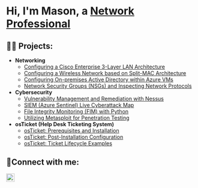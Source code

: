 <h1>Hi, I'm Mason, a <a href="https://www.linkedin.com/in/mason-crocco/">Network Professional</a></h1>

<h2>👨‍💻 Projects:</h2>

- <b>Networking</b>
  - [Configuring a Cisco Enterprise 3-Layer LAN Architecture](https://github.com/mcrocco/Cisco-Enterprise-Network)
  - [Configuring a Wireless Network based on Split-MAC Architecture](https://github.com/mcrocco/Cisco-WLC-Split-MAC-Configuration)
  - [Configuring On-premises Active Directory within Azure VMs](https://github.com/mcrocco/configure-ad)
  - [Network Security Groups (NSGs) and Inspecting Network Protocols](https://github.com/mcrocco/azure-network-protocols)
- <b>Cybersecurity</b>
  - [Vulnerability Management and Remediation with Nessus](https://github.com/mcrocco/Vulnerability-Management-and-Remediation-with-Nessus)
  - [SIEM (Azure Sentinel) Live Cyberattack Map ](https://github.com/mcrocco/azure-sentinel-map)
  - [File Integrity Monitoring (FIM) with Python](https://github.com/mcrocco/FIM-with-Python)
  - [Utilizing Metasploit for Penetration Testing](https://github.com/mcrocco/Metasploit-Pen-Test-Lab)
- <b>osTicket (Help Desk Ticketing System)</b>
  - [osTicket: Prerequisites and Installation](https://github.com/mcrocco/osticket-prereqs)
  - [osTicket: Post-Installation Configuration](https://github.com/mcrocco/post-install-config)
  - [osTicket: Ticket Lifecycle Examples](https://github.com/mcrocco/ticket-lifecycle)

<h2>🤳Connect with me:</h2>

[<img align="left" alt="Mason | LinkedIn" width="22px" src="https://cdn.jsdelivr.net/npm/simple-icons@v3/icons/linkedin.svg" />][linkedin]


[linkedin]: https://www.linkedin.com/in/mason-crocco/
